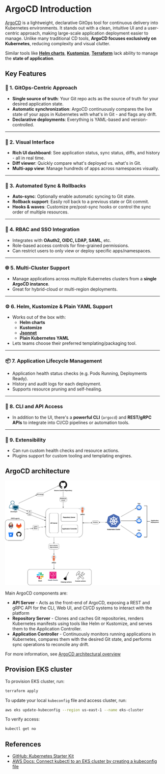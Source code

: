 # ArgoCD Introduction

[ArgoCD](https://argo-cd.readthedocs.io/en/stable/) is a lightweight, declarative GitOps tool for continuous delivery into Kubernetes environments. It stands out with a clean, intuitive UI and a user-centric approach, making large-scale application deployment easier to manage. Unlike many traditional CD tools, **ArgoCD focuses exclusively on Kubernetes**, reducing complexity and visual clutter.

Similar tools like [**Helm charts**](https://helm.sh/), [**Kustomize**](https://kustomize.io/), [**Terraform**](https://www.terraform.io/) lack ability to manage the **state of application**.

## Key Features

### 🚀 1. **GitOps-Centric Approach**
- **Single source of truth**: Your Git repo acts as the source of truth for your desired application state.
- **Automatic synchronization**: ArgoCD continuously compares the live state of your apps in Kubernetes with what's in Git - and flags any drift.
- **Declarative deployments**: Everything is YAML-based and version-controlled.

---

### 👀 2. **Visual Interface**
- **Rich UI dashboard**: See application status, sync status, diffs, and history - all in real time.
- **Diff viewer**: Quickly compare what's deployed vs. what's in Git.
- **Multi-app view**: Manage hundreds of apps across namespaces visually.

---

### 🔄 3. **Automated Sync & Rollbacks**
- **Auto-sync**: Optionally enable automatic syncing to Git state.
- **Rollback support**: Easily roll back to a previous state or Git commit.
- **Hooks & waves**: Customize pre/post-sync hooks or control the sync order of multiple resources.

---

### 🔐 4. **RBAC and SSO Integration**
- Integrates with **OAuth2, OIDC, LDAP, SAML**, etc.
- Role-based access controls for fine-grained permissions.
- Can restrict users to only view or deploy specific apps/namespaces.

---

### 🌐 5. **Multi-Cluster Support**
- Manage applications across multiple Kubernetes clusters from a **single ArgoCD instance**.
- Great for hybrid-cloud or multi-region deployments.

---

### ⚙️ 6. **Helm, Kustomize & Plain YAML Support**
- Works out of the box with:
  - **Helm charts**
  - **Kustomize**
  - [**Jsonnet**](https://jsonnet.org/)
  - **Plain Kubernetes YAML**
- Lets teams choose their preferred templating/packaging tool.

---

### 📦 7. **Application Lifecycle Management**
- Application health status checks (e.g. Pods Running, Deployments Ready).
- History and audit logs for each deployment.
- Supports resource pruning and self-healing.

---

### 🔄 8. **CLI and API Access**
- In addition to the UI, there's a **powerful CLI** (`argocd`) and **REST/gRPC APIs** to integrate into CI/CD pipelines or automation tools.

---

### 🧩 9. **Extensibility**
- Can run custom health checks and resource actions.
- Plugins support for custom tooling and templating engines.


## ArgoCD architecture

![](../img/argocd_architecture.png)

Main ArgoCD components are:

- **API Server** - Acts as the front-end of ArgoCD, exposing a REST and gRPC API for the CLI, Web UI, and CI/CD systems to interact with the platform
- **Repository Server** - Clones and caches Git repositories, renders Kubernetes manifests using tools like Helm or Kustomize, and serves them to the Application Controller.
- **Application Controller** - Continuously monitors running applications in Kubernetes, compares them with the desired Git state, and performs sync operations to reconcile any drift.

For more information, see [ArgoCD architectural overview](https://argo-cd.readthedocs.io/en/stable/operator-manual/architecture/)

## Provision EKS cluster

To provision EKS cluster, run:
```bash
terraform apply
```

To update your local `kubeconfig` file and access cluster, run:
```bash
aws eks update-kubeconfig --region us-east-1 --name eks-cluster
```

To verify access:
```bash
kubectl get no
```

## References

- [GitHub: Kubernetes Starter Kit](https://github.com/digitalocean/Kubernetes-Starter-Kit-Developers/blob/main/14-continuous-delivery-using-gitops/argocd.md)
- [AWS Docs: Connect kubectl to an EKS cluster by creating a kubeconfig file](https://docs.aws.amazon.com/eks/latest/userguide/create-kubeconfig.html)
